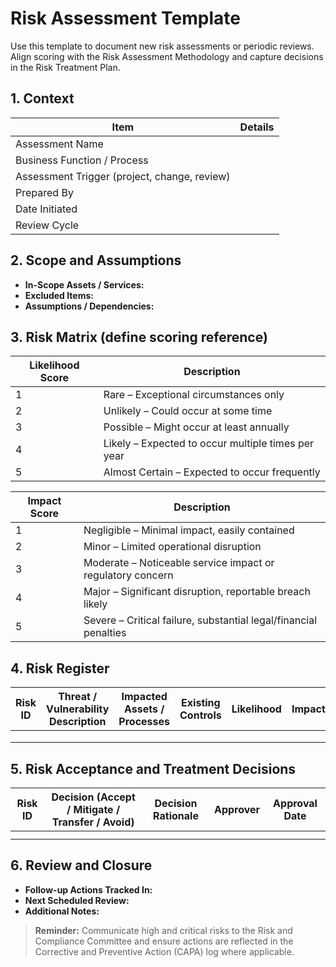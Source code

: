 # Risk Assessment Template

Use this template to document new risk assessments or periodic reviews. Align scoring with the Risk Assessment Methodology and capture decisions in the Risk Treatment Plan.

## 1. Context

| Item | Details |
| --- | --- |
| Assessment Name | |
| Business Function / Process | |
| Assessment Trigger (project, change, review) | |
| Prepared By | |
| Date Initiated | |
| Review Cycle | |

## 2. Scope and Assumptions

- **In-Scope Assets / Services:** 
- **Excluded Items:** 
- **Assumptions / Dependencies:** 

## 3. Risk Matrix (define scoring reference)

| Likelihood Score | Description |
| --- | --- |
| 1 | Rare – Exceptional circumstances only |
| 2 | Unlikely – Could occur at some time |
| 3 | Possible – Might occur at least annually |
| 4 | Likely – Expected to occur multiple times per year |
| 5 | Almost Certain – Expected to occur frequently |

| Impact Score | Description |
| --- | --- |
| 1 | Negligible – Minimal impact, easily contained |
| 2 | Minor – Limited operational disruption |
| 3 | Moderate – Noticeable service impact or regulatory concern |
| 4 | Major – Significant disruption, reportable breach likely |
| 5 | Severe – Critical failure, substantial legal/financial penalties |

## 4. Risk Register

| Risk ID | Threat / Vulnerability Description | Impacted Assets / Processes | Existing Controls | Likelihood | Impact | Inherent Risk (L x I) | Additional Controls / Actions | Control Owner | Target Date | Residual Risk |
| --- | --- | --- | --- | --- | --- | --- | --- | --- | --- | --- |
|  |  |  |  |  |  |  |  |  |  |  |
|  |  |  |  |  |  |  |  |  |  |  |
|  |  |  |  |  |  |  |  |  |  |  |

## 5. Risk Acceptance and Treatment Decisions

| Risk ID | Decision (Accept / Mitigate / Transfer / Avoid) | Decision Rationale | Approver | Approval Date |
| --- | --- | --- | --- | --- |
|  |  |  |  |  |
|  |  |  |  |  |

## 6. Review and Closure

- **Follow-up Actions Tracked In:** 
- **Next Scheduled Review:** 
- **Additional Notes:** 

> **Reminder:** Communicate high and critical risks to the Risk and Compliance Committee and ensure actions are reflected in the Corrective and Preventive Action (CAPA) log where applicable.
